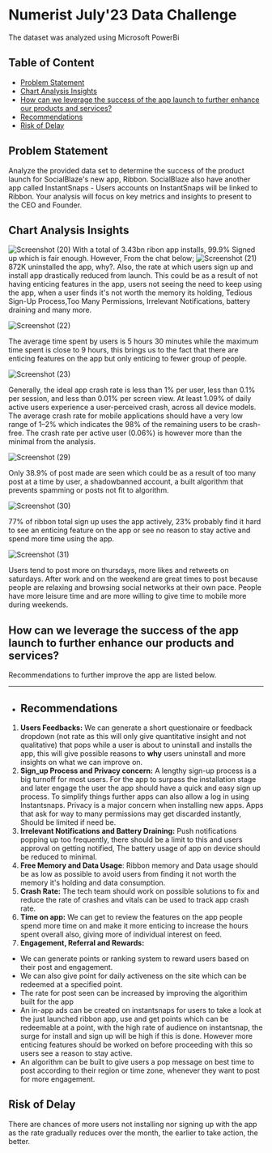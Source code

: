 # Numerist July'23 Data Challenge
The dataset was analyzed using Microsoft PowerBi

## Table of Content
- [Problem Statement](https://github.com/Adesewa-Akinteye/Numerist/edit/main/README.md#problem-statement-1)
- [Chart Analysis Insights](https://github.com/Adesewa-Akinteye/Numerist/edit/main/README.md#chart-analysis)
- [How can we leverage the success of the app launch to further enhance our products and services?]( https://github.com/Adesewa-Akinteye/Numerist/edit/main/README.md#how-can-we-leverage-the-success-of-the-app-launch-to-further-enhance-our-products-and-services)
- [Recommendations](https://github.com/Adesewa-Akinteye/Numerist/edit/main/README.md#recommendations)
- [Risk of Delay](https://github.com/Adesewa-Akinteye/Numerist/edit/main/README.md#risk-of-delay)

## Problem Statement
Analyze the provided data set to determine the success of the product launch for SocialBlaze's new app, Ribbon. SocialBlaze also have another app called InstantSnaps - Users accounts on InstantSnaps will be linked to Ribbon. Your analysis will focus on key metrics and insights to present to the CEO and Founder.


## Chart Analysis Insights
 ![Screenshot (20)](https://github.com/Adesewa-Akinteye/Numerist/assets/105454543/ffb7ebd1-18a0-4844-9c24-15015312a4bf)
 With a total of 3.43bn ribon app installs, 99.9% Signed up which is fair enough. However, From the chat below;
![Screenshot (21)](https://github.com/Adesewa-Akinteye/Numerist/assets/105454543/e01bdb71-befc-4541-9e84-115a22a705b4)
872K uninstalled the app, why?. Also, the rate at which users sign up and install app drastically reduced from launch.
This could be as a result of not having enticing features in the app, users not seeing the need to keep using the app, when a user finds it's not worth the memory its holding, Tedious Sign-Up Process,Too Many Permissions, Irrelevant Notifications, battery draining and many more.


![Screenshot (22)](https://github.com/Adesewa-Akinteye/Numerist/assets/105454543/0a373132-4bf7-4997-a4e1-17d1be361588)

The average time spent by users is 5 hours 30 minutes while the maximum time spent is close to 9 hours, this brings us to the fact that there are enticing features on the app but only enticing to fewer group of people.

![Screenshot (23)](https://github.com/Adesewa-Akinteye/Numerist/assets/105454543/b40662fb-7b6a-45bc-9aea-55f5339f5741)

Generally, the ideal app crash rate is less than 1% per user, less than 0.1% per session, and less than 0.01% per screen view. At least 1.09% of daily active users experience a user-perceived crash, across all device models. The average crash rate for mobile applications should have a very low range of 1–2% which indicates the 98% of the remaining users to be crash-free. The crash rate per active user (0.06%) is however more than the minimal from the analysis.


 ![Screenshot (29)](https://github.com/Adesewa-Akinteye/Numerist/assets/105454543/8b37a611-96d2-4932-8e73-96fd9e98e060)

Only 38.9% of post made are seen which could be as a result of too many post at a time by user, a shadowbanned account, a built algorithm that prevents spamming or posts not fit to algorithm.


 ![Screenshot (30)](https://github.com/Adesewa-Akinteye/Numerist/assets/105454543/c928d748-af37-41c6-b11a-2e0b87462603)

77% of ribbon total sign up uses the app actively, 23% probably find it hard to see an enticing feature on the app or see no reason to stay active and spend more time using the app.

 
 ![Screenshot (31)](https://github.com/Adesewa-Akinteye/Numerist/assets/105454543/672aa2e8-1720-466d-8fa2-b8c76fb87cc7)

Users tend to post more on thursdays, more likes and retweets on saturdays. After work and on the weekend are great times to post because people are relaxing and browsing social networks at their own pace. People have more leisure time and are more willing to give time to mobile more during weekends.


## How can we leverage the success of the app launch to further enhance our products and services?
Recommendations to further improve the app are listed below.
- - -

- ## Recommendations
1. **Users Feedbacks:** We can generate a short questionaire or feedback dropdown (not rate as this will only give quantitative insight and not qualitative) that pops while a user is about to uninstall and installs the app, this will give possible reasons to **why** users uninstall and more insights on what we can improve on.
2. **Sign_up Process and Privacy concern:** A lengthy sign-up process is a big turnoff for most users. For the app to surpass the installation stage and later engage the user the app should have a quick and easy sign up process. To simplify things further apps can also allow a log in using Instantsnaps. Privacy is a major concern when installing new apps. Apps that ask for way to many permissions may get discarded instantly, Should be limited if need be.
3. **Irrelevant Notifications and Battery Draining:** Push notifications popping up too frequently, there should be a limit to this and users approval on getting notified, The battery usage of app on device should be
reduced to minimal.
4. **Free Memory and Data Usage**: Ribbon memory  and Data usage should be as low as possible to avoid users from finding it not worth the memory it's holding and data consumption.
5. **Crash Rate:** The tech team should work on possible solutions to fix and reduce the rate of crashes and vitals can be used to track app crash rate.
6. **Time on app:** We can get to review the features on the app people spend more time on and make it more enticing to increase the hours spent overall also, giving more of individual interest on feed.
7. **Engagement, Referral and Rewards:**
- We can generate points or ranking system to reward users based on their post and engagement.
- We can also give point for daily activeness on the site which can be redeemed at a specified point.
- The rate for post seen can be increased by improving the algorithim built for the app
- An in-app ads can be created on instantsnaps for users to take a look at the just launched ribbon app, use and get points which can be redeemable at a point, with the high rate of audience on instantsnap, the surge for install and sign up will be high if this is done. However more enticing features should be worked on before proceeding with this so users see a reason to stay active.
- An algorithm can be built to give users a pop message on best time to post according to their region or time zone, whenever they want to post for more engagement.

## Risk of Delay
There are chances of more users not installing nor signing up with the app as the rate gradually reduces over the month, the earlier to take action, the better.

